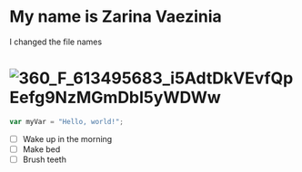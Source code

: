 # My name is Zarina Vaezinia #
I  changed the file names
# ![360_F_613495683_i5AdtDkVEvfQpEefg9NzMGmDbI5yWDWw](https://github.com/zvaezinia/skills-communicate-using-markdown/assets/159104786/8ecdbec6-38e6-4384-a093-2312b5e04683) #
``` javascript
var myVar = "Hello, world!";
```
- [ ] Wake up in the morning
- [ ] Make bed
- [ ] Brush teeth
